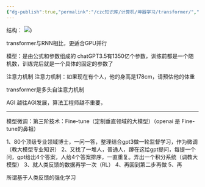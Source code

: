 ```yaml
---
{"dg-publish":true,"permalink":"/czc知识库/计算机/坤器学习/transformer/","dgPassFrontmatter":true,"created":"2024-08-22T20:15:50.614+08:00","updated":"2024-12-08T17:30:43.403+08:00"}
---
```



结构：
![](/img/user/czc知识库/杂七杂八/9-附件/附件/transformer_image-1.png))

transformer与RNN相比，更适合GPU并行

模型：是由公式和参数组成的
	chatGPT3.5有1350亿个参数，训练前都是一个随机数，训练完后就是一个具体的固定的参数了

注意力机制
注意力机制：如果现在有个人，他的身高是178cm，请预估他的体重

transformer是多头自注意力机制


AGI
越往AGI发展，算法工程师越不重要，


---

模型微调：第三阶技术：Fine-tune（定制垂直领域的大模型）（openai 是 Fine-tune的鼻祖）

1、80个顶级专业领域博士，一问一答，整理结合gpt3做一轮监督学习，作为微调（教大模型专业知识）
2、又找了一堆人，普通人，蹲在这给gpt提问，每提一个问，gpt给出4个答案，人给4个答案排序，一直重复。弄出一个积分系统（调教大模型）
3、就人类反馈的数据再学一次（RL）
4、再回到第二步再做
5、再


所谓基于人类反馈的强化学习
